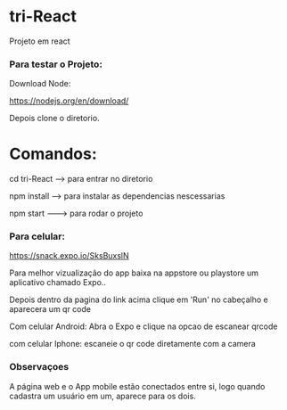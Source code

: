 # tri-React
Projeto em react

 ### Para testar o Projeto:
 
 Download Node:
 
 https://nodejs.org/en/download/
 
 Depois clone o diretorio.
 
 # Comandos:
 
 cd tri-React  --> para entrar no diretorio
 
 npm install  --> para instalar as dependencias nescessarias
 
 npm start ---> para rodar o projeto
 
 
 ### Para celular:
 
 https://snack.expo.io/SksBuxslN
 
 Para melhor vizualização do app baixa na appstore ou playstore um aplicativo chamado Expo..

Depois dentro da pagina do link acima clique em 'Run' no cabeçalho e aparecera um qr code

Com celular Android: Abra o Expo e clique na opcao de escanear qrcode

com celular Iphone: escaneie o qr code diretamente com a camera
 
 
 
 ### Observaçoes
 
 A página web e o App mobile estão conectados entre si, logo quando cadastra um usuário em um, aparece para os dois.
